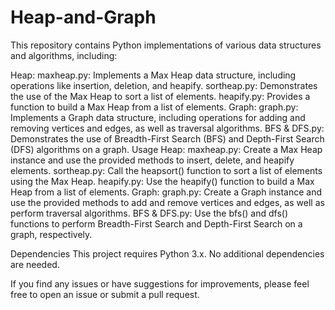# Heap-and-Graph

This repository contains Python implementations of various data structures and algorithms, including:

Heap:
maxheap.py: Implements a Max Heap data structure, including operations like insertion, deletion, and heapify.
sortheap.py: Demonstrates the use of the Max Heap to sort a list of elements.
heapify.py: Provides a function to build a Max Heap from a list of elements.
Graph:
graph.py: Implements a Graph data structure, including operations for adding and removing vertices and edges, as well as traversal algorithms.
BFS & DFS.py: Demonstrates the use of Breadth-First Search (BFS) and Depth-First Search (DFS) algorithms on a graph.
Usage
Heap:
maxheap.py: Create a Max Heap instance and use the provided methods to insert, delete, and heapify elements.
sortheap.py: Call the heapsort() function to sort a list of elements using the Max Heap.
heapify.py: Use the heapify() function to build a Max Heap from a list of elements.
Graph:
graph.py: Create a Graph instance and use the provided methods to add and remove vertices and edges, as well as perform traversal algorithms.
BFS & DFS.py: Use the bfs() and dfs() functions to perform Breadth-First Search and Depth-First Search on a graph, respectively.

Dependencies
This project requires Python 3.x. No additional dependencies are needed.




If you find any issues or have suggestions for improvements, please feel free to open an issue or submit a pull request.